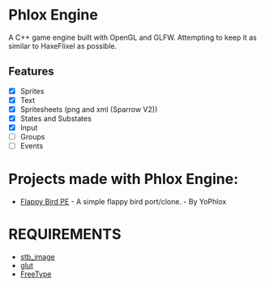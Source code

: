 # Phlox Engine

A C++ game engine built with OpenGL and GLFW. Attempting to keep it as similar to HaxeFlixel as possible.

## Features

- [x] Sprites
- [x] Text
- [x] Spritesheets (png and xml (Sparrow V2))
- [x] States and Substates
- [x] Input
- [ ] Groups
- [ ] Events

# Projects made with Phlox Engine:

* [Flappy Bird PE](https://github.com/yophlox/FlappyBird-PE/tree/main) - A simple flappy bird port/clone. - By YoPhlox

# REQUIREMENTS

- [stb_image](https://github.com/nothings/stb)
- [glut](https://www.opengl.org/resources/libraries/glut/)
- [FreeType](https://freetype.org/)
